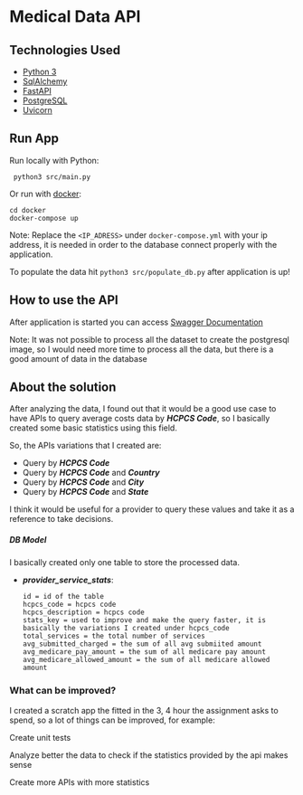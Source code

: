 # Medical Data API

## Technologies Used

* [Python 3](https://www.python.org/)
* [SqlAlchemy](https://www.sqlalchemy.org/)
* [FastAPI](https://fastapi.tiangolo.com/)
* [PostgreSQL](https://www.postgresql.org/)
* [Uvicorn](https://www.uvicorn.org/)

## Run App

Run locally with Python:

```
 python3 src/main.py

```
Or run with [docker](https://docs.docker.com/get-docker/):
```
cd docker
docker-compose up
```

Note: Replace the ```<IP_ADRESS>``` under ```docker-compose.yml``` with your ip address, it is needed in order to the database 
connect properly with the application.

To populate the data hit ```python3 src/populate_db.py``` after application is up!

## How to use the API

After application is started you can access [Swagger Documentation](http://localhost:8000/docs)

Note: It was not possible to process all the dataset to create the postgresql image, so I would need more time to process all the data, but there is a good amount of data in the database

## About the solution

After analyzing the data, I found out that it would be a good use case to have APIs to query average costs data by ***HCPCS Code***, so I basically created 
some basic statistics using this field.

So, the APIs variations that I created are:

* Query by ***HCPCS Code***
* Query by ***HCPCS Code*** and ***Country***
* Query by ***HCPCS Code*** and ***City*** 
* Query by ***HCPCS Code*** and ***State*** 

I think it would be useful for a provider to query these values and take it as a reference to take decisions.
 
##### DB Model
  
  I basically created only one table to store the processed data.

* ***provider_service_stats***:
    ``` 
    id = id of the table
    hcpcs_code = hcpcs code
    hcpcs_description = hcpcs code
    stats_key = used to improve and make the query faster, it is basically the variations I created under hcpcs_code
    total_services = the total number of services
    avg_submitted_charged = the sum of all avg submiited amount
    avg_medicare_pay_amount = the sum of all medicare pay amount
    avg_medicare_allowed_amount = the sum of all medicare allowed amount 
    ```


### What can be improved?

I created a scratch app the fitted in the 3, 4 hour the assignment asks to spend, so a lot of things can be improved, for example:

Create unit tests

Analyze better the data to check if the statistics provided by the api makes sense

Create more APIs with more statistics



